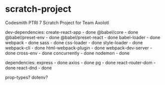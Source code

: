 # scratch-project
Codesmith PTRI 7 Scratch Project for Team Axolotl

dev-dependencies:
create-react-app - done
@babel/core - done
@babel/preset-env - done
@babel/preset-react - done
babel-loader - done
webpack - done
sass - done
css-loader - done
style-loader - done
webpack-cli - done
html-webpack-plugin - done
webpack-dev-server - done
cross-env - done
concurrently - done
nodemon - done

dependencies:
express - done
axios - done
pg - done
react-router-dom - done
react-dnd - done

prop-types?
dotenv?

